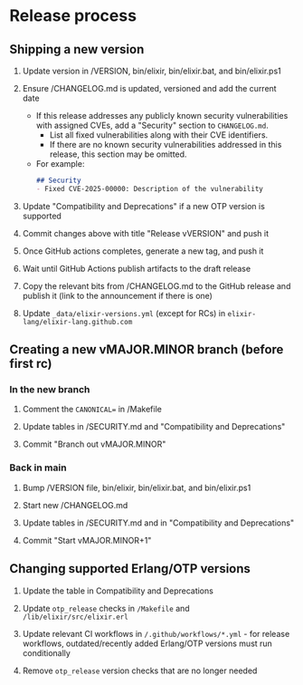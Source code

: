 <!--
  SPDX-License-Identifier: Apache-2.0
  SPDX-FileCopyrightText: 2021 The Elixir Team
  SPDX-FileCopyrightText: 2012 Plataformatec
-->

# Release process

## Shipping a new version

1. Update version in /VERSION, bin/elixir, bin/elixir.bat, and bin/elixir.ps1

2. Ensure /CHANGELOG.md is updated, versioned and add the current date
   - If this release addresses any publicly known security vulnerabilities with
     assigned CVEs, add a "Security" section to `CHANGELOG.md`.
     - List all fixed vulnerabilities along with their CVE identifiers.
     - If there are no known security vulnerabilities addressed in this release, this section may be omitted.
   - For example:
     ```md
     ## Security
     - Fixed CVE-2025-00000: Description of the vulnerability
     ```

3. Update "Compatibility and Deprecations" if a new OTP version is supported

4. Commit changes above with title "Release vVERSION" and push it

5. Once GitHub actions completes, generate a new tag, and push it

6. Wait until GitHub Actions publish artifacts to the draft release

7. Copy the relevant bits from /CHANGELOG.md to the GitHub release and publish it (link to the announcement if there is one)

8. Update `_data/elixir-versions.yml` (except for RCs) in `elixir-lang/elixir-lang.github.com`

## Creating a new vMAJOR.MINOR branch (before first rc)

### In the new branch

1. Comment the `CANONICAL=` in /Makefile

2. Update tables in /SECURITY.md and "Compatibility and Deprecations"

3. Commit "Branch out vMAJOR.MINOR"

### Back in main

1. Bump /VERSION file, bin/elixir, bin/elixir.bat, and bin/elixir.ps1

2. Start new /CHANGELOG.md

3. Update tables in /SECURITY.md and in "Compatibility and Deprecations"

4. Commit "Start vMAJOR.MINOR+1"

## Changing supported Erlang/OTP versions

1. Update the table in Compatibility and Deprecations

2. Update `otp_release` checks in `/Makefile` and `/lib/elixir/src/elixir.erl`

3. Update relevant CI workflows in `/.github/workflows/*.yml` - for release workflows, outdated/recently added Erlang/OTP versions must run conditionally

4. Remove `otp_release` version checks that are no longer needed
